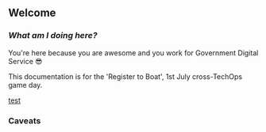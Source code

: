 ## Welcome

### _What am I doing here?_
You're here because you are awesome and you work for Government Digital Service 😎

This documentation is for the 'Register to Boat', 1st July cross-TechOps game day.

[test](/docs/test)  

### Caveats
